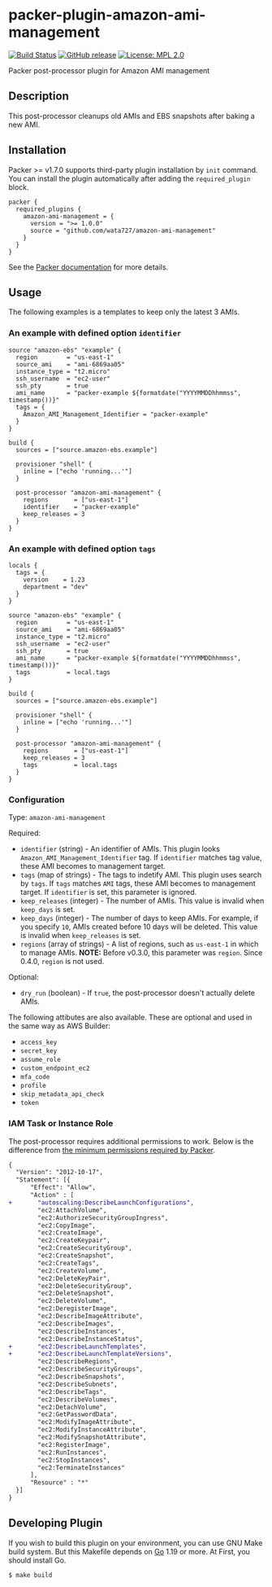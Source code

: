 # packer-plugin-amazon-ami-management

[![Build Status](https://github.com/wata727/packer-plugin-amazon-ami-management/workflows/build/badge.svg?branch=master)](https://github.com/wata727/packer-plugin-amazon-ami-management/actions)
[![GitHub release](https://img.shields.io/github/release/wata727/packer-plugin-amazon-ami-management.svg)](https://github.com/wata727/packer-plugin-amazon-ami-management/releases/latest)
[![License: MPL 2.0](https://img.shields.io/badge/License-MPL%202.0-blue.svg)](LICENSE)

Packer post-processor plugin for Amazon AMI management

## Description

This post-processor cleanups old AMIs and EBS snapshots after baking a new AMI.

## Installation

Packer >= v1.7.0 supports third-party plugin installation by `init` command. You can install the plugin automatically after adding the `required_plugin` block.

```hcl
packer {
  required_plugins {
    amazon-ami-management = {
      version = ">= 1.0.0"
      source = "github.com/wata727/amazon-ami-management"
    }
  }
}
```

See the [Packer documentation](https://www.packer.io/docs/plugins#installing-plugins) for more details.

## Usage

The following examples is a templates to keep only the latest 3 AMIs.

### An example with defined option `identifier`

```hcl
source "amazon-ebs" "example" {
  region        = "us-east-1"
  source_ami    = "ami-6869aa05"
  instance_type = "t2.micro"
  ssh_username  = "ec2-user"
  ssh_pty       = true
  ami_name      = "packer-example ${formatdate("YYYYMMDDhhmmss", timestamp())}"
  tags = {
    Amazon_AMI_Management_Identifier = "packer-example"
  }
}

build {
  sources = ["source.amazon-ebs.example"]

  provisioner "shell" {
    inline = ["echo 'running...'"]
  }

  post-processor "amazon-ami-management" {
    regions       = ["us-east-1"]
    identifier    = "packer-example"
    keep_releases = 3
  }
}
```

### An example with defined option `tags`

```hcl
locals {
  tags = {
    version    = 1.23
    department = "dev"
  }
}

source "amazon-ebs" "example" {
  region        = "us-east-1"
  source_ami    = "ami-6869aa05"
  instance_type = "t2.micro"
  ssh_username  = "ec2-user"
  ssh_pty       = true
  ami_name      = "packer-example ${formatdate("YYYYMMDDhhmmss", timestamp())}"
  tags          = local.tags
}

build {
  sources = ["source.amazon-ebs.example"]

  provisioner "shell" {
    inline = ["echo 'running...'"]
  }

  post-processor "amazon-ami-management" {
    regions       = ["us-east-1"]
    keep_releases = 3
    tags          = local.tags
  }
}
```

### Configuration

Type: `amazon-ami-management`

Required:

- `identifier` (string) - An identifier of AMIs. This plugin looks `Amazon_AMI_Management_Identifier` tag. If `identifier` matches tag value, these AMI becomes to management target.
- `tags` (map of strings) - The tags to indetify AMI. This plugin uses search by `tags`. If `tags` matches `AMI` tags, these AMI becomes to management target. If `identifier` is set, this parameter is ignored.
- `keep_releases` (integer) - The number of AMIs. This value is invalid when `keep_days` is set.
- `keep_days` (integer) - The number of days to keep AMIs. For example, if you specify `10`, AMIs created before 10 days will be deleted. This value is invalid when `keep_releases` is set.
- `regions` (array of strings) - A list of regions, such as `us-east-1` in which to manage AMIs. **NOTE:** Before v0.3.0, this parameter was `region`. Since 0.4.0, `region` is not used.

Optional:

- `dry_run` (boolean) - If `true`, the post-processor doesn't actually delete AMIs.

The following attibutes are also available. These are optional and used in the same way as AWS Builder:

- `access_key`
- `secret_key`
- `assume_role`
- `custom_endpoint_ec2`
- `mfa_code`
- `profile`
- `skip_metadata_api_check`
- `token`

### IAM Task or Instance Role

The post-processor requires additional permissions to work. Below is the difference from [the minimum permissions required by Packer](https://www.packer.io/docs/builders/amazon.html#iam-task-or-instance-role).

```diff
{
  "Version": "2012-10-17",
  "Statement": [{
      "Effect": "Allow",
      "Action" : [
+       "autoscaling:DescribeLaunchConfigurations",
        "ec2:AttachVolume",
        "ec2:AuthorizeSecurityGroupIngress",
        "ec2:CopyImage",
        "ec2:CreateImage",
        "ec2:CreateKeypair",
        "ec2:CreateSecurityGroup",
        "ec2:CreateSnapshot",
        "ec2:CreateTags",
        "ec2:CreateVolume",
        "ec2:DeleteKeyPair",
        "ec2:DeleteSecurityGroup",
        "ec2:DeleteSnapshot",
        "ec2:DeleteVolume",
        "ec2:DeregisterImage",
        "ec2:DescribeImageAttribute",
        "ec2:DescribeImages",
        "ec2:DescribeInstances",
        "ec2:DescribeInstanceStatus",
+       "ec2:DescribeLaunchTemplates",
+       "ec2:DescribeLaunchTemplateVersions",
        "ec2:DescribeRegions",
        "ec2:DescribeSecurityGroups",
        "ec2:DescribeSnapshots",
        "ec2:DescribeSubnets",
        "ec2:DescribeTags",
        "ec2:DescribeVolumes",
        "ec2:DetachVolume",
        "ec2:GetPasswordData",
        "ec2:ModifyImageAttribute",
        "ec2:ModifyInstanceAttribute",
        "ec2:ModifySnapshotAttribute",
        "ec2:RegisterImage",
        "ec2:RunInstances",
        "ec2:StopInstances",
        "ec2:TerminateInstances"
      ],
      "Resource" : "*"
  }]
}
```

## Developing Plugin

If you wish to build this plugin on your environment, you can use GNU Make build system.
But this Makefile depends on [Go](https://golang.org/) 1.19 or more. At First, you should install Go.

```
$ make build
```
